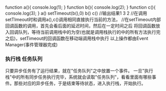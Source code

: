 function a(){
    console.log(1);
}
function b(){
    console.log(2);
}
function c(){
    console.log(3);
}
a()
setTimeout(b(),0)
b()
c()
//输出结果1 3 2
//在调用setTImeout时和调用a(),c()调用相同直接执行当前的方法，
//在setTimeout内部回调函数的调用，首先会看后面的延迟时间，然后在一定时间之后
将回调函数放入回调队列，等待当前调用栈中的为空(也就是调用栈执行的中的所有方法执行完之后)，setTimeout的回调函数在移动端调用栈中执行
以上操作都由Event Manager(事件管理器完成)


### 执行栈 任务队列
只要异步任务有了运行结果，就在"任务队列"之中放置一个事件。
一旦"执行栈"中的所有同步任务执行完毕，系统就会读取"任务队列"，看看里面有哪些事件。那些对应的异步任务，于是结束等待状态，进入执行栈，开始执行。